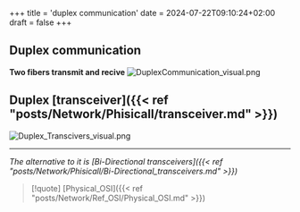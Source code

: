 +++
title = 'duplex communication'
date = 2024-07-22T09:10:24+02:00
draft = false
+++

## Duplex communication
**Two fibers transmit and recive** 
![DuplexCommunication_visual.png](/Notes/DuplexCommunication_visual.png)
## Duplex [transceiver]({{< ref "posts/Network/Phisicall/transceiver.md" >}})
![Duplex_Transcivers_visual.png](/Notes/Duplex_Transcivers_visual.png)

---
*The alternative to it is  [Bi-Directional transceivers]({{< ref "posts/Network/Phisicall/Bi-Directional_transceivers.md" >}})*
>[!quote] [Physical_OSI]({{< ref "posts/Network/Ref_OSI/Physical_OSI.md" >}})